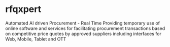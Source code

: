 # rfqxpert
Automated AI driven Procurement - Real Time
Providing temporary use of online software and services for 
facilitating procurement transactions based on competitive price 
quotes by approved suppliers including interfaces for Web, Mobile, Tablet and OTT
